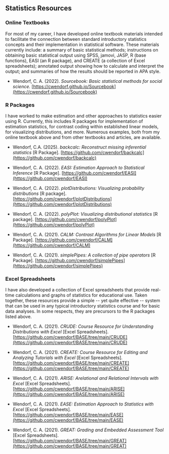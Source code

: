 ## Statistics Resources

### Online Textbooks

For most of my career, I have developed online textbook materials intended to facilitate the connection between standard introductory statistics concepts and their implementation in statistical software. These materials currently include: a summary of basic statistical methods; instructions on obtaining basic statistical output using SPSS, jamovi, JASP, R (base functions), EASI (an R package), and CREATE (a collection of Excel spreadsheets); annotated output showing how to calculate and interpret the output; and summaries of how the results should be reported in APA style.

- Wendorf, C. A. (2022). _Sourcebook: Basic statistical methods for social science._ [https://cwendorf.github.io/Sourcebook](https://cwendorf.github.io/Sourcebook)

### R Packages

I have worked to make estimation and other approaches to statistics easier using R. Currently, this includes R packages for implementation of estimation statistics, for contrast coding within established linear models, for visualizing distributions, and more. Numerous examples, both from my online textbook above and from other textbooks and articles, are available.

- Wendorf, C.A. (2025). _backcalc: Reconstruct missing inferential statistics_ \[R Package\]. [https://github.com/cwendorf/backcalc](https://github.com/cwendorf/backcalc)

- Wendorf, C. A. (2022). _EASI: Estimation Approach to Statistical Inference_ \[R Package\]. [https://github.com/cwendorf/EASI](https://github.com/cwendorf/EASI)

- Wendorf, C. A. (2022). _plotDistributions: Visualizing probability distributions_ \[R package\]. [https://github.com/cwendorf/plotDistributions](https://github.com/cwendorf/plotDistributions)

- Wendorf, C. A. (2022). _polyPlot: Visualizing distributional statistics_ \[R package\]. [https://github.com/cwendorf/polyPlot](https://github.com/cwendorf/polyPlot)

- Wendorf, C. A. (2021). _CALM: Contrast Algorithms for Linear Models_ \[R Package\]. [https://github.com/cwendorf/CALM](https://github.com/cwendorf/CALM)

- Wendorf, C. A. (2021). _simplePipes: A collection of pipe operators_ \[R Package\]. [https://github.com/cwendorf/simplePipes](https://github.com/cwendorf/simplePipes)

### Excel Spreadsheets

I have also developed a collection of Excel spreadsheets that provide real-time calculations and graphs of statistics for educational use. Taken together, these resources provide a simple -- yet quite effective -- system that can be used in any typical introductory statistics course and for basic data analyses. In some respects, they are precursors to the R packages listed above.

- Wendorf, C. A. (2021). _CRUDE: Course Resource for Understanding Distributions with Excel_ \[Excel Spreadsheets\]. [https://github.com/cwendorf/BASE/tree/main/CRUDE](https://github.com/cwendorf/BASE/tree/main/CRUDE)

- Wendorf, C. A. (2021). _CREATE: Course Resource for Editing and Analyzing Tutorials with Excel_ \[Excel Spreadsheets\]. [https://github.com/cwendorf/BASE/tree/main/CREATE](https://github.com/cwendorf/BASE/tree/main/CREATE)

- Wendorf, C. A. (2021). _ARISE: Arelational and Relational Intervals with Excel_ \[Excel Spreadsheets\]. [https://github.com/cwendorf/BASE/tree/main/ARISE](https://github.com/cwendorf/BASE/tree/main/ARISE)

- Wendorf, C. A. (2021). _EASE: Estimation Approach to Statistics with Excel_ \[Excel Spreadsheets\]. [https://github.com/cwendorf/BASE/tree/main/EASE](https://github.com/cwendorf/BASE/tree/main/EASE)

- Wendorf, C. A. (2021). _GREAT: Grading and Embedded Assessment Tool_ \[Excel Spreadsheets\]. [https://github.com/cwendorf/BASE/tree/main/GREAT](https://github.com/cwendorf/BASE/tree/main/GREAT)
